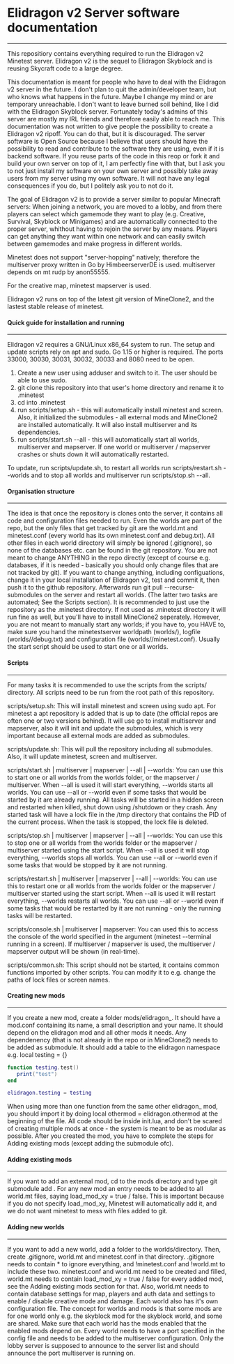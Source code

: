 # **Elidragon v2 Server software documentation**
------------------------------------------

This repositiory contains everything required to run the Elidragon v2  Minetest server. Elidragon v2 is the sequel to Elidragon Skyblock and is reusing Skycraft code to a large degree.

This documentation is meant for people who have to deal with the Elidragon v2 server in the future. I don't plan to quit the admin/developer team, but who knows what happens in the future. Maybe I change my mind or are temporary unreachable. I don't want to leave burned soil behind, like I did with the Elidragon Skyblock server. Fortunately today's admins of this server are mostly my IRL friends and therefore easily able to reach me. This documentation was not written to give people the possibility to create a Elidragon v2 ripoff. You can do that, but it is discouraged. The server software is Open Source because I believe that users should have the possibility to read and contribute to the software they are using, even if it is backend software. If you reuse parts of the code in this reop or fork it and build your own server on top of it, I am perfectly fine with that, but I ask you to not just install my software on your own server and possibly take away users from my server using my own software. It will not have any legal consequences if you do, but I politely ask you to not do it.

The goal of Elidragon v2 is to provide a server similar to popular Minecraft servers: When joining a network, you are moved to a lobby, and from there players can select which gamemode they want to play (e.g. Creative, Survival, Skyblock or Minigames) and are automatically connected to the proper server, whithout having to rejoin the server by any means. Players can get anything they want within one network and can easily switch between gamemodes and make progress in different worlds.

Minetest does not support "server-hopping" natively; therefore the multiserver proxy written in Go by HimbeerserverDE is used. multiserver depends on mt rudp by anon55555.

For the creative map, minetest mapserver is used.

Elidragon v2 runs on top of the latest git version of MineClone2, and the lastest stable release of minetest.


#### Quick guide for installation and running
----------------------------------------

Elidragon v2 requires a GNU/Linux x86_64 system to run. The setup and update scripts rely on apt and sudo. Go 1.15 or higher is required. The ports 33000, 30030, 30031, 30032, 30033 and 8080 need to be open.

1. Create a new user using adduser and switch to it. The user should be able to use sudo.
2. git clone this repository into that user's home directory and rename it to .minetest
3. cd into .minetest
4. run scripts/setup.sh - this will automatically install minetest and screen. Also, it initialized the submodules - all external mods and MineClone2 are installed automatically. It will also install multiserver and its dependencies.
5. run scripts/start.sh --all - this will automatically start all worlds, multiserver and mapserver. If one world or multiserver / mapserver crashes or shuts down it will automatically restarted.

To update, run scripts/update.sh, to restart all worlds run scripts/restart.sh --worlds and to stop all worlds and multiserver run scripts/stop.sh --all.

#### Organisation structure
-------------------

The idea is that once the repository is clones onto the server, it contains all code and configuration files needed to run. Even the worlds are part of the repo, but the only files that get tracked by git are the world.mt and minetest.conf (every world has its own minetest.conf and debug.txt). All other files in each world directory will simply be ignored (.gitignore), so none of the databases etc. can be found in the git repository. You are not meant to change ANYTHING in the repo directly (except of course e.g. databases, if it is needed - basically you should only change files that are not tracked by git). If you want to change anything, including configuations, change it in your local installation of Elidragon v2, test and commit it, then push it to the github repository. Afterwards run git pull --recurse-submodules on the server and restart all worlds. (The latter two tasks are automated; See the Scripts section). It is recommended to just use the repository as the .minetest directory. If not used as .minetest directory it will run fine as well, but you'll have to install MineClone2 seperately. However, you are not meant to manually start any worlds; if you have to, you HAVE to, make sure you hand the minetestserver worldpath (worlds/<world>), logfile (worlds/<world>/debug.txt) and configuration file (worlds/<world>/minetest.conf). Usually the start script should be used to start one or all worlds.


#### Scripts
-------

For many tasks it is recommended to use the scripts from the scripts/ directory. All scripts need to be run from the root path of this repository.

scripts/setup.sh: This will install minetest and screen using sudo apt. For minetest a apt repository is added that is up to date (the official repos are often one or two versions behind). It will use go to install multiserver and mapserver, also it will init and update the submodules, which is very important because all external mods are added as submodules.

scripts/update.sh: This will pull the repository including all submodules. Also, it will update minetest, screen and multiserver.

scripts/start.sh <worldname> | multiserver | mapserver | --all | --worlds: You can use this to start one or all worlds from the worlds folder, or the mapserver / multiserver. When --all is used it will start everything, --worlds starts all worlds. You can use --all or --world even if some tasks that would be started by it are already running. All tasks will be started in a hidden screen and restarted when killed, shut down using /shutdown or they crash. Any started task will have a lock file in the /tmp directory that contains the PID of the current process. When the task is stopped, the lock file is deleted.

scripts/stop.sh <worldname> | multiserver | mapserver | --all | --worlds: You can use this to stop one or all worlds from the worlds folder or the mapserver / multiserver started using the start script. When --all is used it will stop everything, --worlds stops all worlds. You can use --all or --world even if some tasks that would be stopped by it are not running.

scripts/restart.sh <worldname> | multiserver | mapserver | --all | --worlds: You can use this to restart one or all worlds from the worlds folder or the mapserver / multiserver started using the start script. When --all is used it will restart everything, --worlds restarts all worlds. You can use --all or --world even if some tasks that would be restarted by it are not running - only the running tasks will be restarted.

scripts/console.sh <worldname> | multiserver | mapserver: You can used this to access the console of the world specified in the argument (minetest --terminal running in a screen). If multiserver / mapserver is used, the multiserver / mapserver output will be shown (in real-time).

scripts/common.sh: This script should not be started, it contains common functions imported by other scripts. You can modify it to e.g. change the paths of lock files or screen names.

#### Creating new mods
-----------------

If you create a new mod, create a folder mods/elidragon_<name>. It should have a mod.conf containing its name, a small description and your name. It should depend on the elidragon mod and all other mods it needs. Any dependenency (that is not already in the repo or in MineClone2) needs to be added as submodule. It should add a <name> table to the elidragon namespace e.g.
local testing = {}

```lua
function testing.test()
   print("test")
end

elidragon.testing = testing
```

When using more than one function from the same other elidragon_ mod, you should import it by doing local othermod = elidragon.othermod at the beginning of the file. All code should be inside init.lua, and don't be scared of creating multiple mods at once - the system is meant to be as modular as possible. After you created the mod, you have to complete the steps for Adding existing mods (except adding the submodule ofc).

#### Adding existing mods
--------------------

If you want to add an external mod, cd to the mods directory and type git submodule add <git repo of external mod>.
For any new mod an entry needs to be added to all world.mt files, saying load_mod_xy = true / false. This is important because if you do not specify load_mod_xy, Minetest will automatically add it, and we do not want minetest to mess with files added to git.

#### Adding new worlds
-----------------

If you want to add a new world, add a folder to the worlds/directory. Then, create .gitignore, world.mt and minetest.conf in that directory. .gitignore needs to contain * to ignore everything, and !minetest.conf and !world.mt to include these two. minetest.conf and world.mt need to be created and filled, world.mt needs to contain load_mod_xy = true / false for every added mod, see the Adding existing mods section for that. Also, world.mt needs to contain database settings for map, players and auth data and settings to enable / disable creative mode and damage. Each world also has it's own configuration file. The concept for worlds and mods is that some mods are for one world only e.g. the skyblock mod for the skyblock world, and some are shared. Make sure that each world has the mods enabled that the enabled mods depend on. Every world needs to have a port specified in the config file and needs to be added to the multiserver configuration. Only the lobby server is supposed to announce to the server list and should announce the port multiserver is running on.
